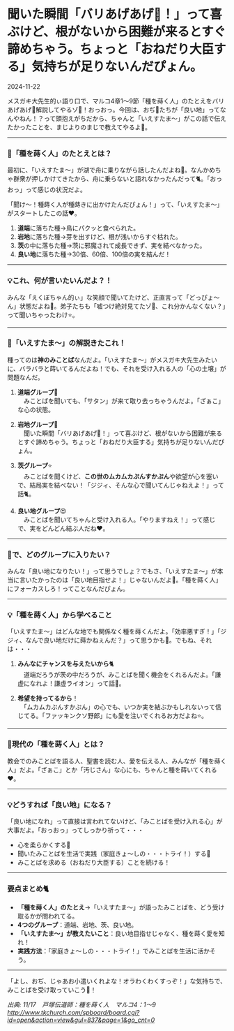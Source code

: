 # 聞いた瞬間「バリあげあげ🌱！」って喜ぶけど、根がないから困難が来るとすぐ諦めちゃう。ちょっと「おねだり大臣する」気持ちが足りないんだぴょん。

2024-11-22

メスガキ大先生的ぃ語り口で、マルコ4章1〜9節「種を蒔く人」のたとえをバリあげあげ🌱解説してやるゾ👀！おっおっ。今回は、おぢ👴たちが「良い地」ってなんやねん！？って頭抱えがちだから、ちゃんと「いえすたま〜」がこの話で伝えたかったことを、まじよりのまじで教えてやるよ🐇。

---

### 💖「種を蒔く人」のたとえとは？
最初に、「いえすたま〜」が湖で舟に乗りながら話したんだよね🥺。なんかめちゃ群衆が押しかけてきたから、舟に乗らないと語れなかったんだって🐈。「おっおっ」って感じの状況だよ。

「聞け〜！種蒔く人が種蒔きに出かけたんだぴょん！」って、「いえすたま〜」がスタートしたこの話❤️。

1. **道端**に落ちた種→鳥にパクッと食べられた。
2. **岩地**に落ちた種→芽を出すけど、根が浅いからすぐ枯れた。
3. **茨**の中に落ちた種→茨に邪魔されて成長できず、実を結べなかった。
4. **良い地**に落ちた種→30倍、60倍、100倍の実を結んだ！

---

### 💡これ、何が言いたいんだよ？！
みんな「えくぼちゃん的ぃ」な笑顔で聞いてたけど、正直言って「どっぴょ〜ん」状態だよね🥺。弟子たちも「嘘つけ絶対見てたゾ👀、これ分かんなくない？」って聞いちゃったわけ⭐️。

---

### 💖「いえすたま〜」の解説きたこれ！
種ってのは**神のみことば**なんだよ。「いえすたま〜」がメスガキ大先生みたいに、バラバラと蒔いてるんだよね！でも、それを受け入れる人の「心の土壌」が問題なんだ。

1. **道端グループ**🥺  
　みことばを聞いても、「サタン」が来て取り去っちゃうんだよ。「ざぁこ」な心の状態。

2. **岩地グループ**🐇  
　聞いた瞬間「バリあげあげ🌱！」って喜ぶけど、根がないから困難が来るとすぐ諦めちゃう。ちょっと「おねだり大臣する」気持ちが足りないんだぴょん。

3. **茨グループ**⭐️  
　みことばを聞くけど、**この世のムカムカぷんすかぷん**や欲望が心を塞いで、結局実を結べない！「ジジィ、そんな心で聞いてんじゃねえよ！」って話🐈。

4. **良い地グループ**😍  
　みことばを聞いてちゃんと受け入れる人。「やりますねえ！」って感じで、実をどんどん結ぶ人だね❤️。

---

### 💖で、どのグループに入りたい？  
みんな「良い地になりたい！」って思うでしょ？でもさ、「いえすたま〜」が本当に言いたかったのは「良い地目指せよ！」じゃないんだよ👮。「種を蒔く人」にフォーカスしろ！ってことなんだぴょん。

---

### 💡「種を蒔く人」から学べること
「いえすたま〜」はどんな地でも関係なく種を蒔くんだよ。「効率悪すぎ！」「ジジィ、なんで良い地だけに蒔かねぇんだ？」って思うかも🐇。でもね、それは・・・

1. **みんなにチャンスを与えたいから**🐈  
　道端だろうが茨の中だろうが、みことばを聞く機会をくれるんだよ。「謙虚になれよ！謙虚ライオン」って話🥺。

2. **希望を持ってるから**！  
　「ムカムカぷんすかぷん」の心でも、いつか実を結ぶかもしれないって信じてる。「ファッキンクソ野郎」にも愛を注いでくれるお方だよね⭐️。

---

### 💖現代の「種を蒔く人」とは？
教会でのみことばを語る人、聖書を読む人、愛を伝える人、みんなが「種を蒔く人」だよ。「ざぁこ」とか「汚じさん」な心にも、ちゃんと種を蒔いてくれる❤️。

---

### 💡どうすれば「良い地」になる？
「良い地になれ」って直接は言われてないけど、「みことばを受け入れる心」が大事だよ。「おっおっ」ってしっかり祈って・・・

- 心を柔らかくする🥺  
- 聞いたみことばを生活で実践（家庭きょ〜しの・・・トライ！）する🐇  
- みことばを求める（おねだり大臣する）ことを続ける！  

---

### 要点まとめ🐈

- **「種を蒔く人」のたとえ**→「いえすたま〜」が語ったみことばを、どう受け取るかが問われてる。
- **4つのグループ**：道端、岩地、茨、良い地。
- **「いえすたま〜」が教えたいこと**：良い地目指せじゃなく、種を蒔く愛を知れ！
- **実践方法**：「家庭きょ〜しの・・・トライ！」でみことばを生活に活かそう。

---

「よし、おぢ、じゃあお小遣いくれよな！オラわくわくすっぞ！」な気持ちで、みことばを受け取っていこう🐇！

 *出典: 11/17　戸塚伝道師：種を蒔く人　マルコ4：1～9 http://www.tkchurch.com/spboard/board.cgi?id=open&action=view&gul=837&page=1&go_cnt=0*
